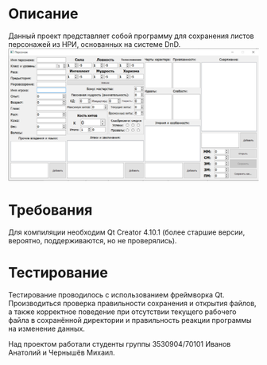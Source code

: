 # Описание
Данный проект представляет собой программу для сохранения листов персонажей из НРИ, основанных на системе DnD.
![alt text](example.png)
# Требования
Для компиляции необходим Qt Creator 4.10.1 (более старшие версии, вероятно, поддерживаются, но не проверялись).
# Тестирование
Тестирование проводилось с использованием фреймворка Qt. Производиться проверка правильности сохранения и открытия файлов, а также корректное поведение при отсутствии текущего рабочего файла в сохранённой директории и правильность реакции программы на изменение данных.

Над проектом работали студенты группы 3530904/70101 Иванов Анатолий и Чернышёв Михаил.
